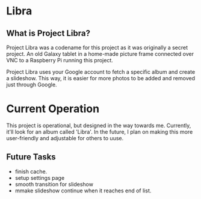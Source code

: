 # Libra

## What is Project Libra?

Project Libra was a codename for this project as it was originally a secret project. An old Galaxy tablet in a home-made picture frame connected over VNC to a Raspberry Pi running this project.

Project Libra uses your Google account to fetch a specific album and create a slideshow. This way, it is easier for more photos to be added and removed just through Google. 

# Current Operation

This project is operational, but designed in the way towards me. Currently, it'll look for an album called 'Libra'. In the future, I plan on making this more user-friendly and adjustable for others to uuse.

## Future Tasks

* finish cache.
* setup settings page
* smooth transition for slideshow
* mmake slideshow continue when it reaches end of list.
